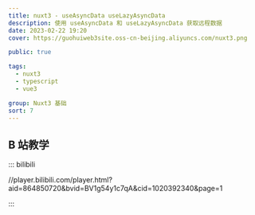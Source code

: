 ```yaml
---
title: nuxt3 - useAsyncData useLazyAsyncData
description: 使用 useAsyncData 和 useLazyAsyncData 获取远程数据
date: 2023-02-22 19:20
cover: https://guohuiweb3site.oss-cn-beijing.aliyuncs.com/nuxt3.png

public: true

tags:
  - nuxt3
  - typescript
  - vue3

group: Nuxt3 基础
sort: 7
---
```


## B 站教学

::: bilibili

//player.bilibili.com/player.html?aid=864850720&bvid=BV1g54y1c7qA&cid=1020392340&page=1

:::
